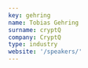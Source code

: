 ```yaml
---
key: gehring
name: Tobias Gehring
surname: cryptQ
company: CryptQ
type: industry
website: '/speakers/'
---
```

